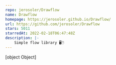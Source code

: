 ```yaml
---
repo: jerosoler/Drawflow
name: Drawflow
homepage: https://jerosoler.github.io/Drawflow/
url: https://github.com/jerosoler/Drawflow
stars: 5011
starredAt: 2022-02-18T06:47:48Z
description: |-
    Simple flow library 🖥️🖱️
---
```


[object Object]
